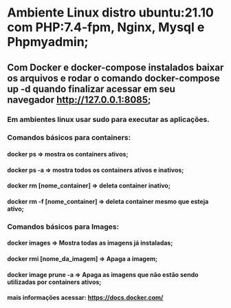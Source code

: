 # Ambiente Linux distro ubuntu:21.10 com PHP:7.4-fpm, Nginx, Mysql e Phpmyadmin;

## Com Docker e docker-compose instalados baixar os arquivos e rodar o comando docker-compose up -d quando finalizar acessar em seu navegador http://127.0.0.1:8085; 

### Em ambientes linux usar sudo para executar as aplicações.

### Comandos básicos para containers:
#### docker ps => mostra os containers ativos;
#### docker ps -a => mostra todos os containers ativos e inativos;
#### docker rm [nome_container] => deleta container inativo;
#### docker rm -f [nome_container] => deleta container mesmo que esteja ativo;

### Comandos básicos para Images:
#### docker images => Mostra todas as imagens já instaladas;
#### docker rmi [nome_da_imagem] => Apaga a imagem;
#### docker image prune -a => Apaga as imagens que não estão sendo utilizadas por containers ativos;

#### mais informações acessar: https://docs.docker.com/

